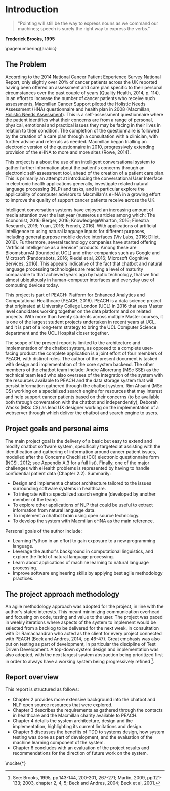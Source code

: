 
# Introduction
> "Pointing will still be the way to express nouns as we command our machines;
> speech is surely the right way to express the verbs."

**Frederick Brooks, 1995**

\pagenumbering{arabic}


## The Problem
According to the 2014 National Cancer Patient Experience Survey National Report,
 only slightly over 20% of cancer patients across the UK reported having been
offered an assessment and care plan specific to their personal circumstances over the past couple of years
(Quality Health, 2014, p. 114).
In an effort to increase the number of cancer patients who receive such
assessments, Macmillan Cancer Support piloted the Holistic Needs Assessment
(HNA) questionnaire and health plan in 2008 (Macmillan, [Holistic Needs Assessment][hna]).
This is a self-assessment questionnaire where the patient identifies
what their concerns are from a range of personal, physical, emotional and practical
issues they may be facing in their lives in relation to their condition.
The completion of the questionnaire is followed by the creation of a care plan
through a consultation with a clinician, with further advice and referrals as
needed. Macmillan began trialling an electronic version of the questionnaire in
2010, progressively extending provision of the eHNA to more and more sites
(Rowe, 2014).

This project is a about the use of an intelligent conversational system
to gather further information about the patient's concerns through an electronic
self-assessment tool, ahead of the creation of a patient care plan. This is primarily
an attempt at introducing the conversational User Interface in electronic
health applications generally, investigate related natural language processing (NLP) and
tasks, and in particular explore the applicability of
computer advisors to Macmillan's eHNA in a growing effort to improve the
quality of support cancer patients receive across the UK.

Intelligent conversation systems have enjoyed an increasing amount of media
attention over the last year (numerous articles among which: The Economist, 2016;
Berger, 2016; Knowledge@Wharton, 2016; Finextra Research, 2016; Yuan, 2016; French, 2016).
With applications of artificial
intelligence to using natural language inputs for different purposes, including
general purpose mobile device interfaces (Viv Labs, 2016; Dillet, 2016). Furthermore, several technology
companies have started offering "Artificial Intelligence as a Service" products.
Among these are BloomsburyAI (founded at UCL) and other companies such as
Google and Microsoft (Pandorabots, 2016; Riedel et al, 2016; Microsoft Cognitive Services, 2016).
This appears indicative of the fact that chatbot
and natural language processing technologies are reaching a level of maturity
comparable to that achieved years ago by haptic technology, that we find almost ubiquitously
in human-computer interfaces and everyday use of computing devices today.

This project is part of PEACH: Platform for Enhanced Analytics and Computational
Healthcare (PEACH, 2016). PEACH is a data science project that
originated at University College London (UCL) in 2016 that sees Master level
candidates working together on the data platform and on related projects. With
more than twenty students across multiple Master courses, it is one of the
largest student projects undertaken in recent years at UCL, and it is part of
a long-term strategy to bring the UCL Computer Science department and the UCL Hospital
closer together.

The scope of the present report is limited to the architecture and implementation of the chatbot
system, as opposed to a complete user-facing product: the complete application is a joint effort of four
members of PEACH,
with distinct roles. The
author of the present document is tasked with design and implementation of the core system backend. The
other members of the chatbot team include: Andre Allorerung (MSc SSE) as the
technical team lead who also oversees of the integration of the system with
the resources available to PEACH and the data storage system that will persist
information gathered through the chatbot system. Rim Ahsaini (MSc CS)
working on a specialized search engine for resources that may interest and help
support cancer patients based on their concerns (to be available both through
conversation with the chatbot and independently), Deborah Wacks (MSc CS) as lead
UX designer working on the implementation of a webserver through which deliver
 the chatbot and search engine to users.

[hna]: http://www.macmillan.org.uk/aboutus/healthandsocialcareprofessionals/macmillansprogrammesandservices/recoverypackage/holisticneedsassessment.aspx
"Holistic Needs Assessment"

[^ehna]: <http://www.macmillan.org.uk/aboutus/healthandsocialcareprofessionals/macmillansprogrammesandservices/recoverypackage/electronichollisticneedsassessment.aspx>, <http://www.macmillan.org.uk/aboutus/healthandsocialcareprofessionals/newsandupdates/macvoice/winter2014/introductiontoehnaandcareplanning.aspx>, <http://www.macmillan.org.uk/aboutus/healthandsocialcareprofessionals/newsandupdates/macvoice/winter2014/transformingcareusingehna.aspx>, <http://www.macmillan.org.uk/aboutus/healthandsocialcareprofessionals/newsandupdates/macvoice/winter2014/developingtheehna.aspx>

## Project goals and personal aims
The main project goal is the delivery of a basic but easy to extend and modify
chatbot software system, specifically targeted at assisting with the identification
and gathering of information around cancer patient issues, modelled after the
Concerns Checklist (CC) electronic questionnaire form (NCSI, 2012; see Appendix A.3
for a full list).
Finally, one of the major challenges with eHealth problems is represented by
having to handle confidential patient data (Chapter 2.2). Summarily:

- Design and implement a chatbot architecture tailored to the issues surrounding
software systems in healthcare.
- To integrate with a specialized search engine (developed by another member of the team).
- To explore other applications of NLP that could be useful to extract information from natural language data.
- To implement a chatbot brain using open source technology.
- To develop the system with Macmillan eHNA as the main reference.

Personal goals of the author include:

- Learning Python in an effort to gain exposure to a new programming language.
- Leverage the author's background in computational linguistics, and explore
the field of natural language processing.
- Learn about applications of machine learning to natural language processing.
- Improve software engineering skills by applying best agile methodology practices.

## The project approach methodology
An agile methodology approach was adopted for the project, in line
with the author's stated interests. This meant minimizing communication overhead
and focusing on code, testing and value to the user.
The project was paced in weekly iterations where aspects of the system to implement
would be selected from a backlog to be delivered for the next week, in consultation
with Dr Ramachandran who acted as the client for every project connected with PEACH (Beck and Andres, 2014, pp.46-47).
Great emphasis was also put on testing as part of development, in particular the discipline
of Test Driven Development.
A top-down system design and implementation was also adopted, with the next largest system
abstraction being prioritized first in order to always have a
working system being progressively refined [^guidelines].

[^guidelines]: See: Brooks, 1995, pp.143-144, 200-201, 267-271; Martin, 2009, pp.121-133; 2003, chapter 2, 4, 5;
Beck and Andres, 2004; Beck et al, 2001.

## Report overview
This report is structured as follows:

- Chapter 2 provides more extensive background into the
chatbot and NLP open source resources that were explored.
- Chapter 3 describes the requirements as gathered through the contacts in healthcare
and the Macmillan charity available to PEACH.
- Chapter 4 details the system architecture, design and the implementation,
highlighting its current limitations and design.
- Chapter 5 discusses the benefits of TDD to systems design, how system testing
was done as part of development, and the evaluation of the machine learning component
of the system.
- Chapter 6 concludes with an evaluation of the project results
and recommendations for the direction of future work on the system.

\nocite{*}
